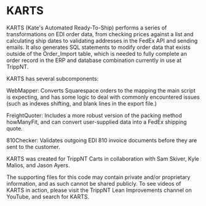 # KARTS
KARTS (Kate's Automated Ready-To-Ship) performs a series of transformations on EDI order data, from checking prices against a list and calculating ship dates to validating addresses in the FedEx API and sending emails. It also generates SQL statements to modify order data that exists outside of the Order_Import table, which is needed to fully complete an order record in the ERP and database combination currently in use at TrippNT.

KARTS has several subcomponents:

WebMapper: Converts Squarespace orders to the mapping the main script is expecting, and has some logic to deal with commonly encountered issues (such as indexes shifting, and blank lines in the export file.)

FreightQuoter: Includes a more robust version of the packing method howManyFit, and can convert user-supplied data into a FedEx shipping quote.

810Checker: Validates outgoing EDI 810 invoice documents before they are sent to the customer.

KARTS was created for TrippNT Carts in collaboration with Sam Skiver, Kyle Malios, and Jason Ayers.

The supporting files for this code may contain private and/or proprietary information, and as such cannot be shared publicly. To see videos of KARTS in action, please visit the TrippNT Lean Improvements channel on YouTube, and search for KARTS.
